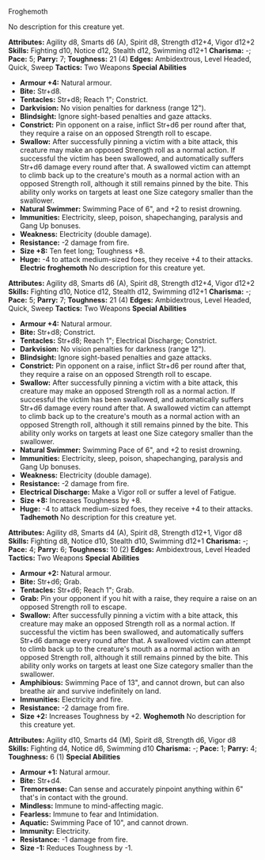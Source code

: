 Froghemoth

No description for this creature yet.

**Attributes:** Agility d8, Smarts d6 (A), Spirit d8, Strength d12+4,
Vigor d12+2
**Skills:** Fighting d10, Notice d12, Stealth d12, Swimming d12+1
**Charisma:** -; **Pace:** 5; **Parry:** 7; **Toughness:** 21 (4)
**Edges:** Ambidextrous, Level Headed, Quick, Sweep
**Tactics:** Two Weapons
**Special Abilities**
- **Armour +4:** Natural armour.
- **Bite:** Str+d8.
- **Tentacles:** Str+d8; Reach 1"; Constrict.
- **Darkvision:** No vision penalties for darkness (range 12").
- **Blindsight:** Ignore sight-based penalties and gaze attacks.
- **Constrict:** Pin opponent on a raise, inflict Str+d6 per round after
that, they require a raise on an opposed Strength roll to escape.
- **Swallow:** After successfully pinning a victim with a bite attack,
this creature may make an opposed Strength roll as a normal action. If
successful the victim has been swallowed, and automatically suffers
Str+d6 damage every round after that. A swallowed victim can attempt to
climb back up to the creature's mouth as a normal action with an
opposed Strength roll, although it still remains pinned by the bite.
This ability only works on targets at least one Size category smaller
than the swallower.
- **Natural Swimmer:** Swimming Pace of 6", and +2 to resist drowning.
- **Immunities:** Electricity, sleep, poison, shapechanging, paralysis
and Gang Up bonuses.
- **Weakness:** Electricity (double damage).
- **Resistance:** -2 damage from fire.
- **Size +8:** Ten feet long; Toughness +8.
- **Huge:** -4 to attack medium-sized foes, they receive +4 to their
attacks.
**Electric froghemoth**
No description for this creature yet.

**Attributes:** Agility d8, Smarts d6 (A), Spirit d8, Strength d12+4,
Vigor d12+2
**Skills:** Fighting d10, Notice d12, Stealth d12, Swimming d12+1
**Charisma:** -; **Pace:** 5; **Parry:** 7; **Toughness:** 21 (4)
**Edges:** Ambidextrous, Level Headed, Quick, Sweep
**Tactics:** Two Weapons
**Special Abilities**
- **Armour +4:** Natural armour.
- **Bite:** Str+d8; Constrict.
- **Tentacles:** Str+d8; Reach 1"; Electrical Discharge; Constrict.
- **Darkvision:** No vision penalties for darkness (range 12").
- **Blindsight:** Ignore sight-based penalties and gaze attacks.
- **Constrict:** Pin opponent on a raise, inflict Str+d6 per round after
that, they require a raise on an opposed Strength roll to escape.
- **Swallow:** After successfully pinning a victim with a bite attack,
this creature may make an opposed Strength roll as a normal action. If
successful the victim has been swallowed, and automatically suffers
Str+d6 damage every round after that. A swallowed victim can attempt to
climb back up to the creature's mouth as a normal action with an
opposed Strength roll, although it still remains pinned by the bite.
This ability only works on targets at least one Size category smaller
than the swallower.
- **Natural Swimmer:** Swimming Pace of 6", and +2 to resist drowning.
- **Immunities:** Electricity, sleep, poison, shapechanging, paralysis
and Gang Up bonuses.
- **Weakness:** Electricity (double damage).
- **Resistance:** -2 damage from fire.
- **Electrical Discharge:** Make a Vigor roll or suffer a level of
Fatigue.
- **Size +8:** Increases Toughness by +8.
- **Huge:** -4 to attack medium-sized foes, they receive +4 to their
attacks.
**Tadhemoth**
No description for this creature yet.

**Attributes:** Agility d8, Smarts d4 (A), Spirit d8, Strength d12+1,
Vigor d8
**Skills:** Fighting d8, Notice d10, Stealth d10, Swimming d12+1
**Charisma:** -; **Pace:** 4; **Parry:** 6; **Toughness:** 10 (2)
**Edges:** Ambidextrous, Level Headed
**Tactics:** Two Weapons
**Special Abilities**
- **Armour +2:** Natural armour.
- **Bite:** Str+d6; Grab.
- **Tentacles:** Str+d6; Reach 1"; Grab.
- **Grab:** Pin your opponent if you hit with a raise, they require a
raise on an opposed Strength roll to escape.
- **Swallow:** After successfully pinning a victim with a bite attack,
this creature may make an opposed Strength roll as a normal action. If
successful the victim has been swallowed, and automatically suffers
Str+d6 damage every round after that. A swallowed victim can attempt to
climb back up to the creature's mouth as a normal action with an
opposed Strength roll, although it still remains pinned by the bite.
This ability only works on targets at least one Size category smaller
than the swallower.
- **Amphibious:** Swimming Pace of 13", and cannot drown, but can also
breathe air and survive indefinitely on land.
- **Immunities:** Electricity and fire.
- **Resistance:** -2 damage from fire.
- **Size +2:** Increases Toughness by +2.
**Woghemoth**
No description for this creature yet.

**Attributes:** Agility d10, Smarts d4 (M), Spirit d8, Strength d6,
Vigor d8
**Skills:** Fighting d4, Notice d6, Swimming d10
**Charisma:** -; **Pace:** 1; **Parry:** 4; **Toughness:** 6 (1)
**Special Abilities**
- **Armour +1:** Natural armour.
- **Bite:** Str+d4.
- **Tremorsense:** Can sense and accurately pinpoint anything within 6"
that's in contact with the ground.
- **Mindless:** Immune to mind-affecting magic.
- **Fearless:** Immune to fear and Intimidation.
- **Aquatic:** Swimming Pace of 10", and cannot drown.
- **Immunity:** Electricity.
- **Resistance:** -1 damage from fire.
- **Size -1:** Reduces Toughness by -1.


